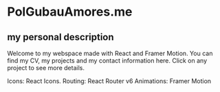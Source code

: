 # PolGubauAmores.me
## my personal description

Welcome to my webspace made with React and Framer Motion.
You can find my CV, my projects and my contact information here.
Click on any project to see more details.

Icons: React Icons.
Routing: React Router v6
Animations: Framer Motion

